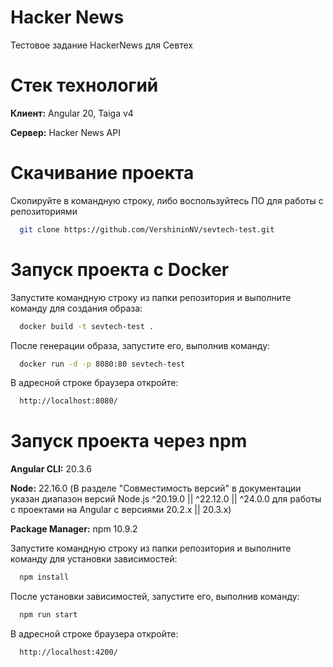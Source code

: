 
# Hacker News

Тестовое задание HackerNews для Севтех


# Стек технологий

**Клиент:** Angular 20, Taiga v4

**Сервер:** Hacker News API


# Скачивание проекта

Скопируйте в командную строку, либо воспользуйтесь ПО для работы с репозиториями

```bash
  git clone https://github.com/VershininNV/sevtech-test.git
```


# Запуск проекта с Docker

Запустите командную строку из папки репозитория и выполните команду для создания образа:

```bash
  docker build -t sevtech-test .
```

После генерации образа, запустите его, выполнив команду:

```bash
  docker run -d -p 8080:80 sevtech-test
```
В адресной строке браузера откройте:

```bash
  http://localhost:8080/
```

# Запуск проекта через npm

**Angular CLI:** 20.3.6

**Node:** 22.16.0 (В разделе "Совместимость версий" в документации указан диапазон версий Node.js ^20.19.0 || ^22.12.0 || ^24.0.0 для работы с проектами на Angular c версиями 20.2.x || 20.3.x)

**Package Manager:** npm 10.9.2


Запустите командную строку из папки репозитория и выполните команду для установки зависимостей:

```bash
  npm install
```

После установки зависимостей, запустите его, выполнив команду:

```bash
  npm run start
```
В адресной строке браузера откройте:

```bash
  http://localhost:4200/
```

